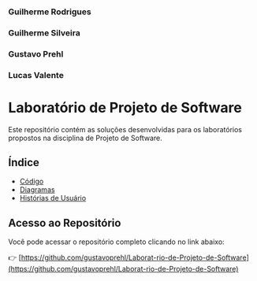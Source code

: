 ### Guilherme Rodrigues
### Guilherme Silveira
### Gustavo Prehl
### Lucas Valente

# Laboratório de Projeto de Software

Este repositório contém as soluções desenvolvidas para os laboratórios propostos na disciplina de Projeto de Software.

## Índice

- [Código]([Lab-03/Código/frontend/project](https://github.com/gustavoprehl/Laborat-rio-de-Projeto-de-Software/tree/Lab03/Lab%20-%2003/C%C3%B3digo/frontend/project))
- [Diagramas]([Lab-03/Diagramas](https://github.com/gustavoprehl/Laborat-rio-de-Projeto-de-Software/tree/Lab03/Lab%20-%2003/Diagramas))
- [Histórias de Usuário]([Lab-03/historiasusuario.md](https://github.com/gustavoprehl/Laborat-rio-de-Projeto-de-Software/blob/Lab03/Lab%20-%2003/historiasusuario.md))

## Acesso ao Repositório

Você pode acessar o repositório completo clicando no link abaixo:

👉 [https://github.com/gustavoprehl/Laborat-rio-de-Projeto-de-Software](https://github.com/gustavoprehl/Laborat-rio-de-Projeto-de-Software)


